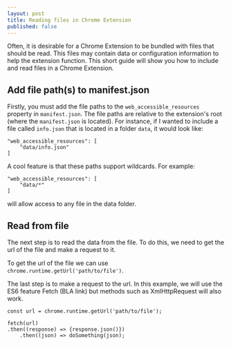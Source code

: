 ```yaml
---
layout: post
title: Reading files in Chrome Extension
published: false
---
```

Often, it is desirable for a Chrome Extension to be bundled with files that
should be read. This files may contain data or configuration information to help
the extension function. This short guide will show you how to include and read
files in a Chrome Extension.

## Add file path(s) to manifest.json
Firstly, you must add the file paths to the `web_accessible_resources` property
in `manifest.json`. The file paths are relative to the extension's root (where
the `manifest.json` is located). For instance, if I wanted to include a file
called `info.json` that is located in a folder `data`, it would look like:

```
"web_accessible_resources": [
    "data/info.json"
]
```

A cool feature is that these paths support wildcards. For example:


```
"web_accessible_resources": [
    "data/*"
]
```

will allow access to any file in the data folder.


## Read from file
The next step is to read the data from the file. To do this, we need to get the
url of the file and make a request to it.

To get the url of the file we can use `chrome.runtime.getUrl('path/to/file')`.

The last step is to make a request to the url. In this example, we will use the ES6 feature Fetch (BLA link) but methods such as XmlHttpRequest will also work.

```
const url = chrome.runtime.getUrl('path/to/file');

fetch(url)
.then((response) => {response.json()})
    .then((json) => doSomething(json);
```
